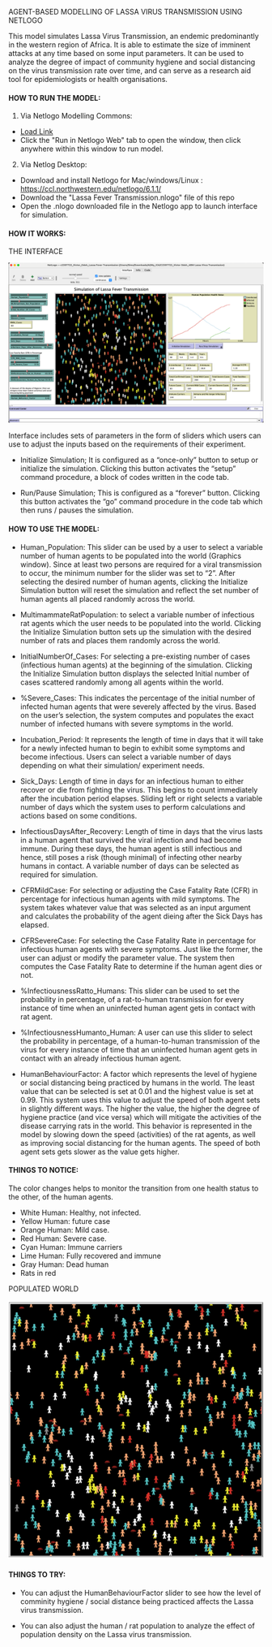 AGENT-BASED MODELLING OF LASSA VIRUS TRANSMISSION USING NETLOGO

This model simulates Lassa Virus Transmission, an endemic predominantly in the western region of Africa. It is able to estimate the size of imminent attacks at any time based on some input parameters. It can be used to analyze the degree of impact of community hygiene and social distancing on the virus transmission rate over time, and can serve as a research aid tool for epidemiologists or health organisations.

#### HOW TO RUN THE MODEL: ####

1. Via Netlogo Modelling Commons:
- [Load Link](http://modelingcommons.org/browse/one_model/7141#browse_nlw)
- Click the "Run in Netlogo Web" tab to open the window, then click anywhere within this window to run model.

2. Via Netlog Desktop:
- Download and install Netlogo for Mac/windows/Linux : https://ccl.northwestern.edu/netlogo/6.1.1/
- Download the "Lassa Fever Transmission.nlogo" file of this repo
- Open the .nlogo downloaded file in the Netlogo app to launch interface for simulation.


#### HOW IT WORKS: ####

THE INTERFACE

![](Interface%20Pics/Model%20Interface.png)

Interface includes sets of parameters in the form of sliders which users can use to adjust the inputs based on the requirements of their experiment.

- Initialize Simulation; It is configured as a “once-only” button to setup or initialize the simulation. Clicking this button activates the “setup” command procedure, a block of codes written in the code tab.

- Run/Pause Simulation; This is configured as a “forever” button. Clicking this button activates the “go” command procedure in the code tab which then runs / pauses the simulation.


#### HOW TO USE THE MODEL: ####

- Human_Population: This slider can be used by a user to select a variable number of human agents to be populated into the world (Graphics window). Since at least two persons are required for a viral transmission to occur, the minimum number for the slider was set to “2”. After selecting the desired number of human agents, clicking the Initialize Simulation button will reset the simulation and reflect the set number of human agents all placed randomly across the world.

- MultimammateRatPopulation: to select a variable number of infectious rat agents which the user needs to be populated into the world. Clicking the Initialize Simulation button sets up the simulation with the desired number of rats and places them randomly across the world.

- InitialNumberOf_Cases: For selecting a pre-existing number of cases (infectious human agents) at the beginning of the simulation. Clicking the Initialize Simulation button displays the selected Initial number of cases scattered randomly among all agents within the world.

- %Severe_Cases: This indicates the percentage of the initial number of infected human agents that were severely affected by the virus. Based on the user’s selection, the system computes and populates the exact number of infected humans with severe symptoms in the world.

- Incubation_Period: It represents the length of time in days that it will take for a newly infected human to begin to exhibit some symptoms and become infectious. Users can select a variable number of days depending on what their simulation/ experiment needs.

- Sick_Days: Length of time in days for an infectious human to either recover or die from fighting the virus. This begins to count immediately after the incubation period elapses. Sliding left or right selects a variable number of days which the system uses to perform calculations and actions based on some conditions.

- InfectiousDaysAfter_Recovery: Length of time in days that the virus lasts in a human agent that survived the viral infection and had become immune. During these days, the human agent is still infectious and hence, still poses a risk (though minimal) of infecting other nearby humans in contact. A variable number of days can be selected as required for simulation.

- CFRMildCase: For selecting or adjusting the Case Fatality Rate (CFR) in percentage for infectious human agents with mild symptoms. The system takes whatever value that was selected as an input argument and calculates the probability of the agent dieing after the Sick Days has elapsed.

- CFRSevereCase: For selecting the Case Fatality Rate in percentage for infectious human agents with severe symptoms. Just like the former, the user can adjust or modify the parameter value. The system then computes the Case Fatality Rate to determine if the human agent dies or not.

- %InfectiousnessRatto_Humans: This slider can be used to set the probability in percentage, of a rat-to-human transmission for every instance of time when an uninfected human agent gets in contact with rat agent.

- %InfectiousnessHumanto_Human: A user can use this slider to select the probability in percentage, of a human-to-human transmission of the virus for every instance of time that an uninfected human agent gets in contact with an already infectious human agent.

- HumanBehaviourFactor: A factor which represents the level of hygiene or social distancing being practiced by humans in the world. The least value that can be selected is set at 0.01 and the highest value is set at 0.99. This system uses this value to adjust the speed of both agent sets in slightly different ways. The higher the value, the higher the degree of hygiene practice (and vice versa) which will mitigate the activities of the disease carrying rats in the world. This behavior is represented in the model by slowing down the speed (activities) of the rat agents, as well as improving social distancing for the human agents. The speed of both agent sets gets slower as the value gets higher.

#### THINGS TO NOTICE: ####

The color changes helps to monitor the transition from one health status to the other, of the human agents.

- White Human: Healthy, not infected.
- Yellow Human: future case
- Orange Human: Mild case.
- Red Human: Severe case.
- Cyan Human: Immune carriers
- Lime Human: Fully recovered and immune
- Gray Human: Dead human
- Rats in red

POPULATED WORLD

![](Interface%20Pics/Populated%20World.png)

#### THINGS TO TRY: ####
- You can adjust the HumanBehaviourFactor slider to see how the level of comminity hygiene / social distance being practiced affects the Lassa virus transmission.

- You can also adjust the human / rat population to analyze the effect of population density on the Lassa virus transmission.
